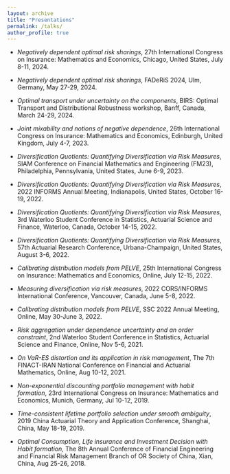 ```yaml
---
layout: archive
title: "Presentations"
permalink: /talks/
author_profile: true
---
```

- *Negatively dependent optimal risk sharings*, 27th International Congress on Insurance: Mathematics and Economics,  Chicago, United States,   July 8-11, 2024.

- *Negatively dependent optimal risk sharings*, FADeRiS 2024, Ulm, Germany, May 27-29, 2024.

- *Optimal transport under uncertainty on the components*, BIRS: Optimal Transport and Distributional Robustness workshop,  Banff, Canada,   March 24-29, 2024.

- *Joint mixability and notions of negative dependence*, 26th International Congress on Insurance: Mathematics and Economics,  Edinburgh, United Kingdom,   July 4-7, 2023.

- *Diversification Quotients: Quantifying Diversification via Risk Measures*, SIAM Conference on Financial Mathematics and Engineering (FM23), Philadelphia, Pennsylvania, United States, June 6-9, 2023.

- *Diversification Quotients: Quantifying Diversification via Risk Measures*, 2022 INFORMS Annual Meeting, Indianapolis, United States,  October 16-19, 2022.

- *Diversification Quotients: Quantifying Diversification via Risk Measures*, 3rd Waterloo Student Conference in Statistics, Actuarial Science and Finance, Waterloo, Canada, October 14-15, 2022.

- *Diversification Quotients: Quantifying Diversification via Risk Measures*, 57th Actuarial Research Conference, Urbana-Champaign, United States, August 3-6, 2022.

- *Calibrating distribution models from PELVE*, 25th International Congress on Insurance: Mathematics and Economics, Online, July 12-15, 2022.

- *Measuring diversification via risk measures*, 2022 CORS/INFORMS International Conference, Vancouver, Canada, June 5-8, 2022.

- *Calibrating distribution models from PELVE*, SSC 2022 Annual Meeting, Online, May 30-June 3, 2022.

- *Risk aggregation under dependence uncertainty and an order constraint*, 2nd Waterloo Student Conference in Statistics, Actuarial Science and Finance, Online, Nov 5-6, 2021.

- *On VaR-ES distortion and its application in risk management*, The 7th FINACT-IRAN National Conference on Financial and Actuarial Mathematics, Online, Aug 10-12, 2021.

- *Non-exponential discounting portfolio management with habit formation*, 23rd International Congress on Insurance: Mathematics and Economics, Munich, Germany, Jul 10-12, 2019.

- *Time-consistent lifetime portfolio selection under smooth ambiguity*, 2019 China Actuarial Theory and Application Conference, Shanghai, China, May 18-19, 2019.

- *Optimal Consumption, Life insurance and Investment Decision with Habit formation*, The 8th Annual Conference of Financial Engineering and Financial Risk Management Branch of OR Society of China, Xian, China, Aug 25-26, 2018.

